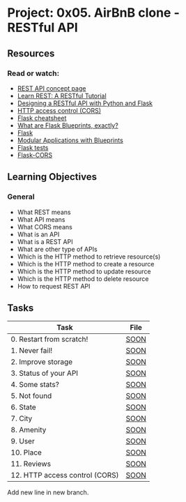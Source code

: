 # Project: 0x05. AirBnB clone - RESTful API

## Resources

### Read or watch:

- [REST API concept page]()
- [Learn REST: A RESTful Tutorial](https://www.restapitutorial.com/)
- [Designing a RESTful API with Python and Flask](https://blog.miguelgrinberg.com/post/designing-a-restful-api-with-python-and-flask)
- [HTTP access control (CORS)](https://developer.mozilla.org/en-US/docs/Web/HTTP/CORS)
- [Flask cheatsheet](https://s3.amazonaws.com/intranet-projects-files/holbertonschool-higher-level_programming+/301/flask_cheatsheet.pdf)
- [What are Flask Blueprints, exactly?](https://stackoverflow.com/questions/24420857/what-are-flask-blueprints-exactly)
- [Flask](https://palletsprojects.com/p/flask/)
- [Modular Applications with Blueprints](https://flask.palletsprojects.com/en/1.1.x/blueprints/)
- [Flask tests](https://flask.palletsprojects.com/en/1.1.x/testing/)
- [Flask-CORS](https://flask-cors.readthedocs.io/en/latest/)

## Learning Objectives

### General

- What REST means
- What API means
- What CORS means
- What is an API
- What is a REST API
- What are other type of APIs
- Which is the HTTP method to retrieve resource(s)
- Which is the HTTP method to create a resource
- Which is the HTTP method to update resource
- Which is the HTTP method to delete resource
- How to request REST API

## Tasks

| Task                           | File       |
| ------------------------------ | ---------- |
| 0. Restart from scratch!       | [SOON](./) |
| 1. Never fail!                 | [SOON](./) |
| 2. Improve storage             | [SOON](./) |
| 3. Status of your API          | [SOON](./) |
| 4. Some stats?                 | [SOON](./) |
| 5. Not found                   | [SOON](./) |
| 6. State                       | [SOON](./) |
| 7. City                        | [SOON](./) |
| 8. Amenity                     | [SOON](./) |
| 9. User                        | [SOON](./) |
| 10. Place                      | [SOON](./) |
| 11. Reviews                    | [SOON](./) |
| 12. HTTP access control (CORS) | [SOON](./) |

Add new line in new branch.
